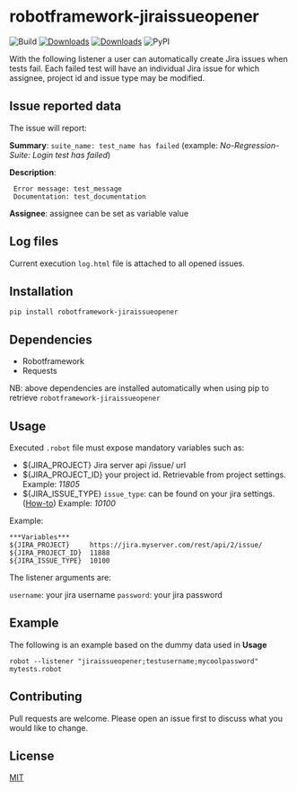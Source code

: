 # robotframework-jiraissueopener

![Build](https://github.com/andreagubellini/robotframework-jiraissueopener/workflows/Upload%20Python%20Package/badge.svg?branch=master) [![Downloads](https://pepy.tech/badge/robotframework-jiraissueopener)](https://pepy.tech/project/robotframework-jiraissueopener) [![Downloads](https://pepy.tech/badge/robotframework-jiraissueopener/month)](https://pepy.tech/project/robotframework-jiraissueopener/month) ![PyPI](https://img.shields.io/pypi/v/robotframework-jiraissueopener?color=light%20green)

With the following listener a user can automatically create Jira issues when tests fail. Each failed test will have an individual Jira issue for which 
    assignee, project id and issue type may be modified.

## Issue reported data

The issue will report:

**Summary**: `suite_name: test_name has failed` (example: *No-Regression-Suite: Login test has failed*)

**Description**: 

     Error message: test_message
     Documentation: test_documentation

**Assignee**: assignee can be set as variable value

## Log files
Current execution `log.html` file is attached to all opened issues.

## Installation
```shell
pip install robotframework-jiraissueopener
```

## Dependencies
- Robotframework
- Requests

NB: above dependencies are installed automatically when using pip to retrieve `robotframework-jiraissueopener`

## Usage
Executed `.robot` file must expose mandatory variables such as:

* ${JIRA_PROJECT}  Jira server api /issue/ url
* ${JIRA_PROJECT_ID}  your project id. Retrievable from project settings. Example: *11805*
* ${JIRA_ISSUE_TYPE}  `issue_type`: can be found on your jira settings. ([How-to](https://confluence.atlassian.com/jirakb/finding-the-id-for-issue-types-646186508.html)) Example: *10100* 

Example:
```
***Variables***
${JIRA_PROJECT}     https://jira.myserver.com/rest/api/2/issue/
${JIRA_PROJECT_ID}  11888
${JIRA_ISSUE_TYPE}  10100
```

The listener arguments are:

`username`: your jira username
`password`: your jira password

## Example
The following is an example based on the dummy data used in **Usage**

`robot --listener "jiraissueopener;testusername;mycoolpassword" mytests.robot`

## Contributing
Pull requests are welcome. Please open an issue first to discuss what you would like to change.

## License
[MIT](https://choosealicense.com/licenses/mit/)